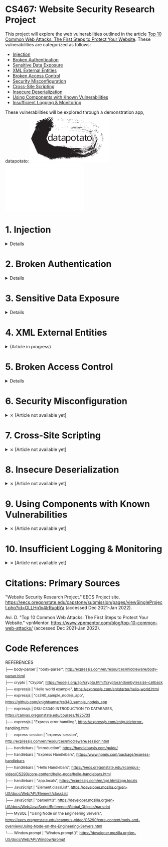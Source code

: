 # CS467: Website Security Research Project

This project will explore the web vulnerabilities outlined in the article <a href="https://www.vpnmentor.com/blog/top-10-common-web-attacks/">Top 10 Common Web Attacks: The First Steps to Protect Your Website</a>. These vulnerabilities are categorized as follows:

* [Injection](#1-injection)
* [Broken Authentication](#2-broken-authentication)
* [Sensitive Data Exposure](#3-sensitive-data-exposure)
* [XML External Entities](#4-xml-external-entities)
* [Broken Access Control](#5-broken-access-control)
* [Security Misconfiguration](#6-security-misconfiguration)
* [Cross-Site Scripting](#7-cross-site-scripting)
* [Insecure Deserialization](#8-insecure-deserialization)
* [Using Components with Known Vulnerabilities](#9-using-components-with-known-vulnerabilities)
* [Insufficient Logging & Monitoring](#10-insufficient-logging--monitoring)

These vulnerabilities will be explored through a demonstration app, datapotato:
<img src="https://github.com/howed-neighbor/CS467/blob/main/public/readmeImages/datapotato_black.svg#gh-light-mode-only" width=50% height=50%>
<img src="https://github.com/howed-neighbor/CS467/blob/main/public/readmeImages/datapotato_white.svg#gh-dark-mode-only" width=50% height=50%>

# 1. Injection 
<details>
  <summary>
    Details
  </summary>
  
### Description

  |Source|Definition|
  |---|---|
  |Wikipedia|**Code injection** is the exploitation of a computer bug that is caused by processing invalid data|
  |OWASP|**Injection** is an attacker’s attempt to send data to an application in a way that will change the meaning of commands being sent to an interpreter|
  |IBM|This type of attack allows an attacker to **inject code** into a program or query or inject malware onto a computer in order to execute remote commands that can read or modify a database, or change data on a web site|
  
  These definitions are intentionally broad, as this concept appears in many environments. Our sources above list multiple subcategories of injection vulnerabilities:
  
  * Wikipedia: SQL injection, Cross-site scripting, Dynamic evaluation vulnerabilities, Object injection, Remote file injection, Format specifier injection, Shell injection
  * OWASP: SQL queries, LDAP queries, Operating system command interpreters, Any program invocation, XML documents, HTML documents, JSON structures, HTTP headers, File paths, URLs, A variety of expression languages
  * IBM: Blind SQL Injection, Blind XPath Injection, Buffer Overflow, Format String Attack, LDAP Injection, OS Commanding, SQL Injection, SSI Injection, XPath Injection
  
  ---
  
### Demonstration
  We'll focus on a specific flavor of injection vulnerability, SQLi (SQL injection).
  
  In this example, users are able to submit a request for data, for any individual user:
  
  > <img src="https://github.com/howed-neighbor/CS467/blob/main/public/readmeImages/enterUserName1.PNG">
  
  This sends the following request to our SQL table:
  
  ```
  SELECT userName, userData FROM `Users` WHERE userName='user1'
  ```
  
  Result:
  
  |userName|userData|
  |---|---|
  |user1|user1's data|
  
  Now, let's inject a logical statement that our developers probably didn't intend to be used.  
  (This statement closes an open string, adds a logical OR, and comments out the rest of the SQL request body):
  
  > <img src="https://github.com/howed-neighbor/CS467/blob/main/public/readmeImages/enterUserName2.PNG">
  
  ```
  SELECT userName, userData FROM `Users` WHERE userName='user1' or TRUE
  ```
  
  This returns all rows in our table, because TRUE always evaluates to TRUE:
  
  |userName|userData|
  |---|---|
  |user1|user1's data|
  |user2|user2's data|
  |user3|user3's data|
  |[...]|[...]|
  
  You can try a live demo of this here (requires connection to OSU VPN):
  <a href="http://flip3.engr.oregonstate.edu:37773/injection#demonstration">[LINK TO WEB APP]</a>
  
  In this example, we've allowed the user to execute arbitrary SQL queries on our database. Our data is no longer secure or reliable. 
 
  ---  

### Remediation
  
  Remediation for injection vulnerabilities are specific to the context of the application. We will provide recommendations for the specific example above.
  
  OWASP advises vulnerabilities like the SQLi example above are failures of the **injection context**, specifically the SQL query. OWASP recommends the first defense in this context is escaping, in which we ensure data is treated like data, rather than an extension of the functionality or logic the query.
  
  MariaDB provides a method to bind data values to our query at the time it is executed, preventing the injection of additional commands.
  
  We'll convert our SQL query to a paramaterized query:
  
  ```
  SELECT userName, userData FROM `Users` WHERE userName=?
  ```
  
  This time, if you didn't enter a valid userName, you won't retrieve any results, since "user1' or TRUE; #" is not a valid user. This query is hardened against arbitrary SQL commands entered by our users.
 
  ---
  
### Citations: Injection
  "Code injection." Wikipedia.
  https://en.wikipedia.org/wiki/Code_injection (accessed Jan 29, 2022).
  
  J. Williams. "Injection Theory". OWASP.
  https://owasp.org/www-community/Injection_Theory (accessed Jan 29, 2022).
  
  "Injection Attacks." IBM.
  https://www.ibm.com/docs/en/snips/4.6.0?topic=categories-injection-attacks (accessed Jan 29, 2022).
  
  "PREPARE Statement". MariaDB.
  https://mariadb.com/kb/en/prepare-statement/ (accessed Feb 10, 2022)
</details>

# 2. Broken Authentication
<details>
  <summary>
    Details
  </summary>
  
### Description
  |Source|Definition|
  |---|---|
  |OWASP|(now referred to as Identification and Authentication Failures) Confirmation of the user's identity, authentication, and session management is critical to protect against **authentication-related attacks**|
  |IBM| This type of attack targets and attempts to **exploit the authentication process** a web site uses to verify the identity of a user, service, or application|
  
  This is another broad category. There are many types of authentication in use. IBM divides these attacks into 3 categories:
  * Brute force
  * Insufficient authentication
  * Weak password recovery
  
  Our app won't implement a password recovery system, so we'll focus on the other two attacks.
  
  ---
  
### Demonstration
  The most basic attack in this category is brute force, either guessing credentials or using an automated process to gain access to restricted systems or data.
  
  We've set up an `/admin` route that allows direct read accesss for our web app's data. To access this route, you'll need to know the admin username an password.
  
  To make it easy, we'll pick one of the [OWASP Top 10000 Worst Passwords](https://github.com/OWASP/passfault/blob/master/wordlists/wordlists/10k-worst-passwords.txt). Can you guess which one it is?
  
  > <img src="https://github.com/howed-neighbor/CS467/blob/main/public/readmeImages/admin.PNG">
  
  If you brute-forced this answer and visit the [ADMIN page](http://flip3.engr.oregonstate.edu:37773/admin) (requires connection to OSU VPN), you'll see all our user data.
  
  ---
  
### Remediation
  
  There are multiple ways we can harden our app against this vulnerability.
  
  First, we'll change the password to something harder to guess. Because password strength recommendations vary widely, we'll combine recommendations from a few sources:
  
  |Source|Recommendation|
  |---|---|
  |[OWASP Authentication Cheat Sheet](https://cheatsheetseries.owasp.org/cheatsheets/Authentication_Cheat_Sheet.html)|Minimum length of the passwords should be enforced by the application. Passwords shorter than 8 characters are considered to be weak
  |[OWASP Authentication Cheat Sheet](https://cheatsheetseries.owasp.org/cheatsheets/Authentication_Cheat_Sheet.html)|Maximum password length should not be set too low, as it will prevent users from creating passphrases. A common maximum length is 64 characters [...] It is important to set a maximum password length to prevent long password Denial of Service attacks.|
  |[IBM Password Guidelines](https://www.ibm.com/docs/en/partnerengagemanager?topic=overview-password-guidelines)|A length of 15-50 characters|
  |[IBM Password Guidelines](https://www.ibm.com/docs/en/partnerengagemanager?topic=overview-password-guidelines)|A combination of at least two-character types from the following options: uppercase[A-Z], lowercase[a-z], number[0-9], and special characters. The valid non-alphabetic characters include the following characters hyphen (-), underscore (_), period (.), and special characters such as !@#$%&|
  
  We'll also use a password strength meter application like [zxcvbn](https://github.com/dropbox/zxcvbn) to ensure the password we pick is safe against brute force attacks. (See also: [interactive web implementation of zxcvbn](https://lowe.github.io/tryzxcvbn/))
  
  Now that we've got our strong password, we'll salt it and hash it using the [Crypto nodejs module](https://nodejs.org/api/crypto.html) before saving it in our database. This fixes two more vulnerabilities:
  
  Salting: This is a randomized string concatenated with the password before hashing, to ensure that if the hashing mechanism is compromised, an attacker can't automatically solve for all the other passwords in the database.
  
  Hashing: This increases the complexity of the plaintext password before saving it to our database, ensuring someone with access to the database can't read the plaintext version of the password.
  
  These changes are impemented on our user <code>superAdmin</code>, and will be implemented in the hardened web app.
  
  ---
  
### Citations: Broken Authentication
  "A07:2021 – Identification and Authentication Failures". OWASP top 10:2021.
  https://owasp.org/Top10/A07_2021-Identification_and_Authentication_Failures/ (accessed Feb 10, 2022).
  
  "Authentication attacks". IBM.
  https://www.ibm.com/docs/en/snips/4.6.0?topic=categories-authentication-attacks (accessed Feb 10, 2022).
  
  D. Whitelegg. "Scan your app to find and fix OWASP Top 10 - 2017 vulnerabilities". IBM Developer.
  https://developer.ibm.com/tutorials/se-owasp-top10/ (accessed Feb 10, 2022).
  
  "10k-worst-passwords.txt". OWASP / passfault.
  https://github.com/OWASP/passfault/blob/master/wordlists/wordlists/10k-worst-passwords.txt (accessed Feb 10, 2022).

  "Authentication Cheat Sheet". OWASP Cheat Sheet Series.
  https://cheatsheetseries.owasp.org/cheatsheets/Authentication_Cheat_Sheet.html (accessed Feb 12, 2022).
  
  "Password guidelines". Search in IBM Sterling Partner Engagement Manager.
  https://www.ibm.com/docs/en/partnerengagemanager?topic=overview-password-guidelines (accessed Feb 12, 2022).
  
  "zxcvbn". dropbox / zxcvbn.
  https://github.com/dropbox/zxcvbn (accessed Feb 12, 2022).
  
  "demo". zxcvbn tests.
  https://lowe.github.io/tryzxcvbn/ (accessed Feb 12, 2022).
  
  "Crypto". Crypto | Node.js.
  https://nodejs.org/api/crypto.html (accessed Feb 12, 2022).

  "How to use the crypto module". Node.js.
  https://nodejs.org/en/knowledge/cryptography/how-to-use-crypto-module/ (accessed Feb 13, 2022).
 </details>
  
# 3. Sensitive Data Exposure
<details>
  <summary>
    Details
  </summary>
  
### Description
  |Source|Definition|
  |---|---|
  |OWASP|(See "Cryptographic Failures")[...] the focus is on **failures related to cryptography** (or lack thereof) [...] (which) often lead to exposure of sensitive data"
  |vpnMentor|Secret data usually needs to be **protected with encryption** and other cryptographic algorithms|
  
  ---
  
### Demonstration
  
  As mentioned above, any endpoint that can access our user data will be able to see the userData column in plaintext. (Users on the OSU VPN can use the exploit in the [Broken Authentication](#2-broken-authentication) section to access this data.) 
  
  > <img src="https://github.com/howed-neighbor/CS467/blob/main/public/readmeImages/userData.PNG">
  
  ---
  
### Remediation
  
  The most direct route for us to fix this is to encrypt our users' data.
  
  Fortunately, the <code>crypto</code> nodejs module we're using to salt and hash our user passwords also includes <code>cipher</code> and <code>decipher</code> classes we can use to encrypt this part of our database.
  
  (OSU VPN users only) This utility is live on the [/admin route](http://flip3.engr.oregonstate.edu:37773/admin) and you can see a snapshot of the web app utility here.
  
  > <img src="https://github.com/howed-neighbor/CS467/blob/main/public/readmeImages/encrypt1of3.png">
  
  > <img src="https://github.com/howed-neighbor/CS467/blob/main/public/readmeImages/encrypt2of3.png">
  
  > <img src="https://github.com/howed-neighbor/CS467/blob/main/public/readmeImages/encrypt3of3.png">
  
  ---
  
### Citations: Sensitive Data Exposure
  
  "A02:2021 – Cryptographic Failures". OWASP Top 10:2021.
  https://owasp.org/Top10/A02_2021-Cryptographic_Failures/ (accessed Feb 13, 2022).
  
  Avi. D. "Top 10 Common Web Attacks: The First Steps to Protect Your Website." vpnMentor.
  https://www.vpnmentor.com/blog/top-10-common-web-attacks/ (accessed Feb 13, 2022).
  
  "Crypto". Crypto | Node.js.
  https://nodejs.org/api/crypto.html#class-cipher (accessed Feb 16, 2022).
  
</details>

# 4. XML External Entities
<details>
  <summary>
    (Article in progress)
  </summary>
  
### Description
  
  |Source|Definition|
  |---|---|
  |OWASP|An **XML External Entity attack** is a type of attack against an application that parses XML input. This attack occurs when XML input containing a reference to an external entity is processed by a weakly configured XML parser.|
  |IBM| [Vulnerable software] could allow a remote attacker to obtain sensitive information, caused by an **XML External Entity Injection** (XXE) error when processing XML data. An attacker could declare an entity referencing the content of a local file to obtain sensitive information.|
  
  A basic XML file with a defined entity looks like this:
  ```
  <?xml version="1.0" encoding="UTF-8"?>
  <!DOCTYPE foo [<!ENTITY bar "This is a fine entity">]>
  <foo>&bar</foo>
  ```
  
  The issue here is that the [document type declaration](https://www.w3.org/TR/REC-xml/#sec-prolog-dtd) can be configured to access internal and external references.
  
  External entities, such as ones that point to server resources, or malicious URLs, are our primary concern. Here are is an example of a potentially harmful XML request (from the [OWASP website](https://owasp.org/www-community/vulnerabilities/XML_External_Entity_(XXE)_Processing)) This request could send an attacker information about critical system files:
  
  ```
  <?xml version="1.0" encoding="ISO-8859-1"?>
  <!DOCTYPE foo [
    <!ELEMENT foo ANY >
    <!ENTITY xxe SYSTEM "file:///c:/boot.ini" >]>
  <foo>&xxe;</foo>
  ```
  
  ---
  
### Demonstration
  
  ---
  
### Remediation
  Popular npm XML parsing utilities such as [express-xml-bodyparser](https://www.npmjs.com/package/express-xml-bodyparser) wlill automatically prevent entities from being defined, by throwing an error if an unescaped ampersand is encountered. Here's what happens when we send an XML POST to our endpoint with an ampersand using this package:
  ```
  <?xml version="1.0" encoding="UTF-8"?>
  <!DOCTYPE foo [<!ENTITY bar "This is a fine entity">]>
  <foo>&bar</foo>
  ```
  Returns <code>Error: Invalid character entity</code>
  
  In our hardened web app, we'll return a <code>400 BAD REQUEST</code> error if we receive a request of this type. This will limit the types of XML requests we can process, but it will ensure protection against this vulnerability. Try using an API like [Postman](https://www.postman.com/) to send your own XML request to the server.
  
  ---
  
### Citations: XML External Entities
  "XML External Entity (XXE) Processing". OWASP.
  https://owasp.org/www-community/vulnerabilities/XML_External_Entity_(XXE)_Processing (accessed Feb 20, 2022).
  
  "IT06733: A vulnerability in XML External Entity (XXE) processing could allow a remote attacker to obtain sensitive information.". IBM Support.
  https://www.ibm.com/support/pages/apar/IT06733 (accessed Feb 20, 2022).
  
  "XML introduction". MDN Web Docs.
  https://developer.mozilla.org/en-US/docs/Web/XML/XML_introduction (accessed Feb 20, 2022).
  
  "Load external DTDs (entity/entities) (local and remote) if a pref is set". Bugzilla.
  https://bugzilla.mozilla.org/show_bug.cgi?id=22942 (accessed Feb 20, 2022).
  
  "express-xml-bodyparser". npmjs.com.
  https://www.npmjs.com/package/express-xml-bodyparser (accessed Feb 20, 2022).
  
  "Prolog and Document Type Declaration". w3.org.
  https://www.w3.org/TR/REC-xml/#sec-prolog-dtd (accessed Feb 20, 2022).
  
  "Postman API Platform". Postman.
  https://www.postman.com/ (accessed Feb 20, 2022).
  
</details>

# 5. Broken Access Control
<details>
  <summary>
    Details
  </summary>
  
### Description
  
  |Source|Definition|
  |---|---|
  |Wikipedia|In the fields of physical security and information security, **access control** (AC) is the selective restriction of access to a place or other resource|
  |OWASP|**Access control** enforces policy such that users cannot act outside of their intended permissions. Failures typically lead to unauthorized information disclosure, modification, or destruction of all data or performing a business function outside the user's limits|
  |IBM|**Access control** mechanisms determine which operations the user can or cannot do by comparing the user's identity to an access control list (ACL)|
  
  In our first 5 vulnerabilities, this category affects the most code. Every piece of data, endpoint, and access mechanism should be considered with respect to this topic.
  
  OWASP goes on to provide a [broad list of vulnerabilities](https://owasp.org/Top10/A01_2021-Broken_Access_Control/) in this category:
  
  *Violation of the principle of least privilege or deny by default, where access should only be granted for particular capabilities, roles, or users, but is available to anyone.
  *Bypassing access control checks by modifying the URL (parameter tampering or force browsing), internal application state, or the HTML page, or by using an attack tool modifying API requests.
  *Permitting viewing or editing someone else's account, by providing its unique identifier (insecure direct object references)
  *Accessing API with missing access controls for POST, PUT and DELETE.
  *Elevation of privilege. Acting as a user without being logged in or acting as an admin when logged in as a user.
  *Metadata manipulation, such as replaying or tampering with a JSON Web Token (JWT) access control token, or a cookie or hidden field manipulated to elevate privileges or abusing JWT invalidation.
  *CORS misconfiguration allows API access from unauthorized/untrusted origins.
  *Force browsing to authenticated pages as an unauthenticated user or to privileged pages as a standard user.

  ---
  
### Demonstration
  
  Our app is currently vulnerable to two of the access control failures above: bypassing access control checks by modifying the URL and accessing the API with missing access controls.
  
  During development, we created a route (OSU VPN users only) [/adminTest](http://flip3.engr.oregonstate.edu:37773/adminTest) to test admin functionality. This page was created before we implemented Session authentication. However, we forgot to remove this route or remediate the access control on this page. Even though there is no link to this page on our site, if someone discovered this route they'd be able to access many of our admin utilities normally protected with userName/password authentication.
  
  The other access control failure can be demonstrated with any utility that can send an HTTP request. Here, we'll use [Postman](https://www.postman.com/). 
  
  Our web app will process any valid HTTP request sent to it without requiring authentication. Let's POST to [/admin](http://flip3.engr.oregonstate.edu:37773/admin) and use the admin utility to reset the database: 
  
  > <img src="https://github.com/howed-neighbor/CS467/blob/main/public/readmeImages/postToAdmin.png">
  
  We were able to do this because there's no access control on that route. All of our custom user data has been lost!  
  
  ---
  
### Remediation
  
  In our hardened app, we'll make to two changes to remediate these failures:
  
  1. The <code>/adminTest</code> route will be removed
  2. All reqest types sent to the <code>/admin</code> route will require the same Session authentication confirming the user that is signed in has admin credentials.
  
  Additional remediations we could take include:
  * Using more advanced authentication such as JWTs
  * Enforcing "least privilege" principles where certain utilities are only available to specific user groups
  * Increased logging
  * Disabling directory browsing
  
  ---
  
### Citations: Broken Access Control
  "A01:2021 – Broken Access Control". OWASP Top 10:2021.
  https://owasp.org/Top10/A01_2021-Broken_Access_Control/ (accessed Feb 21, 2022).
  
  "Authentication versus access control". IBM Watson Content Analytics.
  https://www.ibm.com/docs/en/wca/3.0.0?topic=security-authentication-versus-access-control (accessed Feb 21, 2022).
  
  "Access Control". Wikipedia.
  https://en.wikipedia.org/wiki/Access_control (accessed Feb 21, 2022).
  
  "Postman API Platform". Postman.
  https://www.postman.com/ (accessed Feb 21, 2022).
  
</details>

# 6. Security Misconfiguration
<details>
  <summary>
    ⨯ [Article not available yet]
  </summary>
  
### Description
  ---
### Demonstration
  ---
### Remediation
  ---
### Citations: Security Misconfiguration
</details>

# 7. Cross-Site Scripting
<details>
  <summary>
    ⨯ [Article not available yet]
  </summary>
  
### Description
  ---
### Demonstration
  ---
### Remediation
  ---
### Citations: Cross-Site Scripting
</details>

# 8. Insecure Deserialization
<details>
  <summary>
    ⨯ [Article not available yet]
  </summary>
  
### Description
  ---
### Demonstration
  ---
### Remediation
  ---
### Citations: Insecure Deserialization
</details>

# 9. Using Components with Known Vulnerabilities
<details>
  <summary>
    ⨯ [Article not available yet]
  </summary>
  
### Description
  ---
### Demonstration
  ---
### Remediation
  ---
### Citations: Using Components with Known Vulnerabilities
</details>

# 10. Insufficient Logging & Monitoring
<details>
  <summary>
    ⨯ [Article not available yet]
  </summary>
  
### Description
  ---
### Demonstration
  ---
### Remediation
  ---
### Citations: Insufficient Logging & Monitoring
</details>

# Citations: Primary Sources

"Website Security Research Project." EECS Project site.
https://eecs.oregonstate.edu/capstone/submission/pages/viewSingleProject.php?id=OLLHp1v4lrRuobYa (accessed Dec 2021-Jan 2022).

Avi. D. "Top 10 Common Web Attacks: The First Steps to Protect Your Website." vpnMentor.
https://www.vpnmentor.com/blog/top-10-common-web-attacks/ (accessed Dec 2021-Jan 2022).

# Code References

REFERENCES  
<sub>
├── body-parser		| "body-parser", http://expressjs.com/en/resources/middleware/body-parser.html  
├── crypto			| "Crypto", https://nodejs.org/api/crypto.html#cryptorandombytessize-callback  
├── expressjs		| "Hello world example", https://expressjs.com/en/starter/hello-world.html  
├── expressjs		| "cs340_sample_nodejs_app", https://github.com/knightsamar/cs340_sample_nodejs_app  
├── expressjs		| OSU CS340 INTRODUCTION TO DATABASES, https://canvas.oregonstate.edu/courses/1825733  
├── expressjs		| "Express error handling", https://expressjs.com/en/guide/error-handling.html  
├── express-session	| "express-session", http://expressjs.com/en/resources/middleware/session.html  
├── handlebars		| "Introduction", https://handlebarsjs.com/guide/  
├── handlebars		| "Express Handlebars", https://www.npmjs.com/package/express-handlebars  
├── handlebars		| "Hello Handlebars", https://eecs.oregonstate.edu/ecampus-video/CS290/core-content/hello-node/hello-handlebars.html  
├── handlebars		| "app.locals", https://expressjs.com/en/api.html#app.locals  
├── JavaScript		| "Element.classList", https://developer.mozilla.org/en-US/docs/Web/API/Element/classList  
├── JavaScript 		| "parseInt()", https://developer.mozilla.org/en-US/docs/Web/JavaScript/Reference/Global_Objects/parseInt  
├── MySQL			| "Using Node on the Engineering Servers", https://eecs.oregonstate.edu/ecampus-video/CS290/core-content/tools-and-overview/Using-Node-on-the-Engineering-Servers.html  
└── Window.prompt 	| "Window.prompt()", https://developer.mozilla.org/en-US/docs/Web/API/Window/prompt  
</sub>

